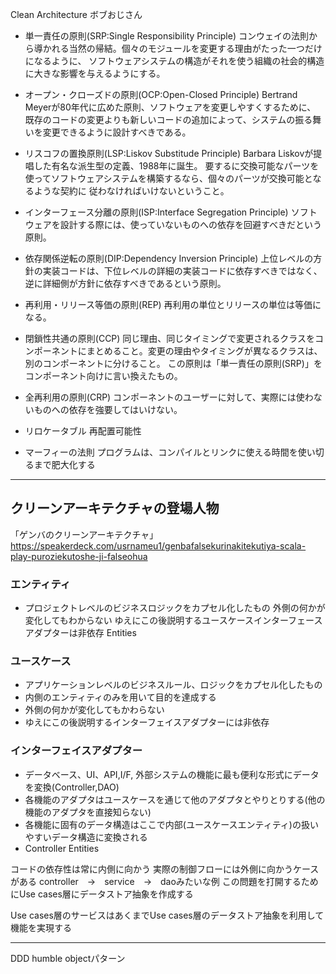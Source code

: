 



Clean Architecture
ボブおじさん

- 単一責任の原則(SRP:Single Responsibility Principle)
コンウェイの法則から導かれる当然の帰結。個々のモジュールを変更する理由がたった一つだけになるように、
ソフトウェアシステムの構造がそれを使う組織の社会的構造に大きな影響を与えるようにする。

- オープン・クローズドの原則(OCP:Open-Closed Principle)
Bertrand Meyerが80年代に広めた原則、ソフトウェアを変更しやすくするために、
既存のコードの変更よりも新しいコードの追加によって、システムの振る舞いを変更できるように設計すべきである。

- リスコフの置換原則(LSP:Liskov Substitude Principle)
Barbara Liskovが提唱した有名な派生型の定義、1988年に誕生。
要するに交換可能なパーツを使ってソフトウェアシステムを構築するなら、個々のパーツが交換可能となるような契約に
従わなければいけないということ。

- インターフェース分離の原則(ISP:Interface Segregation Principle)
ソフトウェアを設計する際には、使っていないものへの依存を回避すべきだという原則。

- 依存関係逆転の原則(DIP:Dependency Inversion Principle)
上位レベルの方針の実装コードは、下位レベルの詳細の実装コードに依存すべきではなく、逆に詳細側が方針に依存すべきであるという原則。


- 再利用・リリース等価の原則(REP)
再利用の単位とリリースの単位は等価になる。


- 閉鎖性共通の原則(CCP)
同じ理由、同じタイミングで変更されるクラスをコンポーネントにまとめること。変更の理由やタイミングが異なるクラスは、別のコンポーネントに分けること。
この原則は「単一責任の原則(SRP)」をコンポーネント向けに言い換えたもの。

- 全再利用の原則(CRP)
コンポーネントのユーザーに対して、実際には使わないものへの依存を強要してはいけない。


- リロケータブル
再配置可能性

- マーフィーの法則
プログラムは、コンパイルとリンクに使える時間を使い切るまで肥大化する



----------------------------------------------


## クリーンアーキテクチャの登場人物
「ゲンバのクリーンアーキテクチャ」
https://speakerdeck.com/usrnameu1/genbafalsekurinakitekutiya-scala-play-puroziekutoshe-ji-falseohua

### エンティティ
- プロジェクトレベルのビジネスロジックをカプセル化したもの
  外側の何かが変化してもわからない
  ゆえにこの後説明するユースケースインターフェースアダプターは非依存 Entities

### ユースケース
- アプリケーションレベルのビジネスルール、ロジックをカプセル化したもの
- 内側のエンティティのみを用いて目的を達成する
- 外側の何かが変化してもかわらない
- ゆえにこの後説明するインターフェイスアダプターには非依存

### インターフェイスアダプター
- データベース、UI、API,I/F, 外部システムの機能に最も便利な形式にデータを変換(Controller,DAO)
- 各機能のアダプタはユースケースを通じて他のアダプタとやりとりする(他の機能のアダプタを直接知らない)
- 各機能に固有のデータ構造はここで内部(ユースケースエンティティ)の扱いやすいデータ構造に変換される
- Controller Entities 


コードの依存性は常に内側に向かう
実際の制御フローには外側に向かうケースがある
controller　->　service　->　daoみたいな例
この問題を打開するためにUse cases層にデータストア抽象を作成する

Use cases層のサービスはあくまでUse cases層のデータストア抽象を利用して機能を実現する








-----------------
DDD 
humble objectパターン